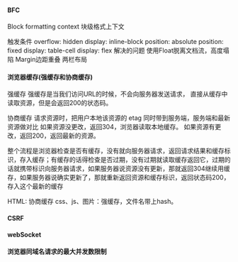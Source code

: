 #### BFC
Block formatting context 块级格式上下文

触发条件 
overflow: hidden 
display: inline-block
position: absolute
position: fixed
display: table-cell
display: flex
解决的问题
使用Float脱离文档流，高度塌陷
Margin边距重叠
两栏布局

#### 浏览器缓存(强缓存和协商缓存)
强缓存
强缓存是当我们访问URL的时候，不会向服务器发送请求，
直接从缓存中读取资源，但是会返回200的状态码。

协商缓存
请求资源时，把用户本地该资源的 etag 同时带到服务端，服务端和最新资源做对比
如果资源没更改，返回304，浏览器读取本地缓存。
如果资源有更改，返回200，返回最新的资源。

整个流程是浏览器检查是否有缓存，没有就向服务器请求，返回请求结果和缓存标识，存入缓存；有缓存的话得检查是否过期，没有过期就读取缓存返回它，过期的话就携带标识向服务器请求，如果服务器说资源没有更新，那就返回304继续用缓存，如果服务器说确实更新了，那就重新返回资源和缓存标识，返回状态码200，存入这个最新的缓存

HTML: 协商缓存
css、js、图片：强缓存，文件名带上hash。

#### CSRF

#### webSocket  

#### 浏览器同域名请求的最大并发数限制